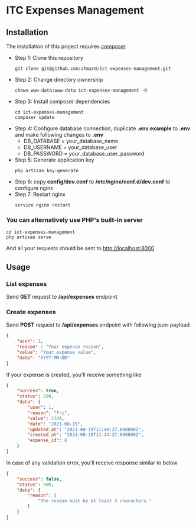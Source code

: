 # ITC Expenses Management

## Installation
The installation of this project requires [composer](https://getcomposer.org)

- Step 1: Clone this repository
  ```
  git clone git@github.com:ahmard/ict-expenses-management.git
  ```
- Step 2: Change directory ownership
  ```
  chown www-data:www-data ict-expenses-management -R
  ```
- Step 3: Install composer dependencies
  ```
  cd ict-expenses-management
  composer update
  ```
- Step 4: Configure database connection, duplicate **.env.example** to **.env** and make following changes to **.env**
    * DB_DATABASE = your_database_name
    * DB_USERNAME = your_database_user
    * DB_PASSWORD = your_database_user_password
- Step 5: Generate application key
  ```
  php artisan key:generate
  ```
- Step 6: copy **config/dev.conf** to **/etc/nginx/conf.d/dev.conf** to configure nginx
- Step 7: Restart nginx
  ```
  service nginx restart
  ```

### You can alternatively use PHP's built-in server
```
cd ict-expenses-management
php artisan serve
```
And all your requests should be sent to [http://localhost:8000](http://localhost:8000)


## Usage 
### List expenses
Send **GET** request to **/api/expenses** endpoint

### Create expenses
Send **POST** request to **/api/expenses** endpoint with following json-payload
```json
{
    "user": 1,
    "reason" : "Your expense reason",
    "value": "Your expense value",
    "date": "YYYY-MM-DD"
}
```

If your expense is created, you'll receive something like 
```json
{
    "success": true,
    "status": 200,
    "data": {
        "user": 1,
        "reason": "Fri",
        "value": 2384,
        "date": "2021-08-19",
        "updated_at": "2021-08-19T11:44:27.000000Z",
        "created_at": "2021-08-19T11:44:27.000000Z",
        "expense_id": 8
    }
}
```

In case of any validation error, you'll receive response similar to below
```json
{
    "success": false,
    "status": 500,
    "data": {
        "reason": [
            "The reason must be at least 3 characters."
        ]
    }
}
```
